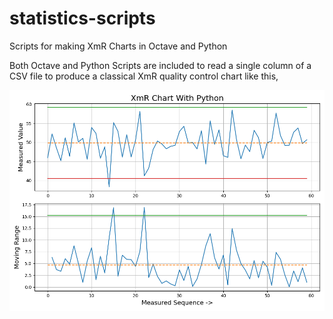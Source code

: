 # statistics-scripts  
Scripts for making XmR Charts in Octave and Python  
  
Both Octave and Python Scripts are included to read a single column of a CSV file to produce a classical XmR quality control chart like this,
  
![Image](https://github.com/Hagtronics/statistics-scripts/blob/main/Figure_1.png)

